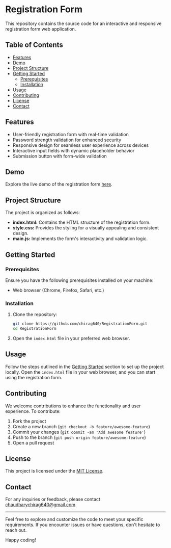 # Registration Form

This repository contains the source code for an interactive and responsive registration form web application.

## Table of Contents

- [Features](#features)
- [Demo](#demo)
- [Project Structure](#project-structure)
- [Getting Started](#getting-started)
  - [Prerequisites](#prerequisites)
  - [Installation](#installation)
- [Usage](#usage)
- [Contributing](#contributing)
- [License](#license)
- [Contact](#contact)

## Features

- User-friendly registration form with real-time validation
- Password strength validation for enhanced security
- Responsive design for seamless user experience across devices
- Interactive input fields with dynamic placeholder behavior
- Submission button with form-wide validation

## Demo

Explore the live demo of the registration form [here](https://chirag640.github.io/RegistrationForm/).

## Project Structure

The project is organized as follows:

- **index.html:** Contains the HTML structure of the registration form.
- **style.css:** Provides the styling for a visually appealing and consistent design.
- **main.js:** Implements the form's interactivity and validation logic.

## Getting Started

### Prerequisites

Ensure you have the following prerequisites installed on your machine:

- Web browser (Chrome, Firefox, Safari, etc.)

### Installation

1. Clone the repository:

    ```bash
    git clone https://github.com/chirag640/RegistrationForm.git
    cd RegistrationForm
    ```

2. Open the `index.html` file in your preferred web browser.

## Usage

Follow the steps outlined in the [Getting Started](#getting-started) section to set up the project locally. Open the `index.html` file in your web browser, and you can start using the registration form.

## Contributing

We welcome contributions to enhance the functionality and user experience. To contribute:

1. Fork the project
2. Create a new branch (`git checkout -b feature/awesome-feature`)
3. Commit your changes (`git commit -am 'Add awesome feature'`)
4. Push to the branch (`git push origin feature/awesome-feature`)
5. Open a pull request

## License

This project is licensed under the [MIT License](LICENSE).

## Contact

For any inquiries or feedback, please contact [chaudharychirag640@gmail.com](mailto:chaudharychirag640@gmail.com).

---

Feel free to explore and customize the code to meet your specific requirements. If you encounter issues or have questions, don't hesitate to reach out.

Happy coding!
